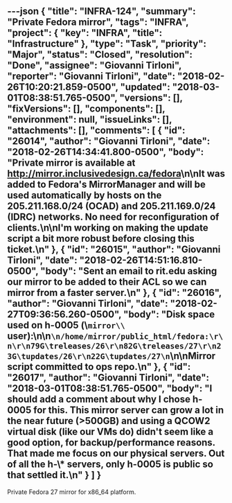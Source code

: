 ---json
{
  "title": "INFRA-124",
  "summary": "Private Fedora mirror",
  "tags": "INFRA",
  "project": {
    "key": "INFRA",
    "title": "Infrastructure"
  },
  "type": "Task",
  "priority": "Major",
  "status": "Closed",
  "resolution": "Done",
  "assignee": "Giovanni Tirloni",
  "reporter": "Giovanni Tirloni",
  "date": "2018-02-26T10:20:21.859-0500",
  "updated": "2018-03-01T08:38:51.765-0500",
  "versions": [],
  "fixVersions": [],
  "components": [],
  "environment": null,
  "issueLinks": [],
  "attachments": [],
  "comments": [
    {
      "id": "26014",
      "author": "Giovanni Tirloni",
      "date": "2018-02-26T14:34:41.800-0500",
      "body": "Private mirror is available at <http://mirror.inclusivedesign.ca/fedora>\n\nIt was added to Fedora's MirrorManager and will be used automatically by hosts on the 205.211.168.0/24 (OCAD) and 205.211.169.0/24 (IDRC) networks. No need for reconfiguration of clients.\n\nI'm working on making the update script a bit more robust before closing this ticket.\n"
    },
    {
      "id": "26015",
      "author": "Giovanni Tirloni",
      "date": "2018-02-26T14:51:16.810-0500",
      "body": "Sent an email to rit.edu asking our mirror to be added to their ACL so we can mirror from a faster server.\n"
    },
    {
      "id": "26016",
      "author": "Giovanni Tirloni",
      "date": "2018-02-27T09:36:56.260-0500",
      "body": "Disk space used on h-0005 (\\`mirror\\` user):\n\n```\n/home/mirror/public_html/fedora:\r\n\r\n79G\treleases/26\r\n82G\treleases/27\r\n23G\tupdates/26\r\n22G\tupdates/27\n```\n\nMirror script committed to ops repo.\n"
    },
    {
      "id": "26017",
      "author": "Giovanni Tirloni",
      "date": "2018-03-01T08:38:51.765-0500",
      "body": "I should add a comment about why I chose h-0005 for this. This mirror server can grow a lot in the near future (>500GB) and using a QCOW2 virtual disk (like our VMs do) didn't seem like a good option, for backup/performance reasons. That made me focus on our physical servers. Out of all the h-\\* servers, only h-0005 is public so that settled it.\n"
    }
  ]
}
---
Private Fedora 27 mirror for x86\_64 platform.

        